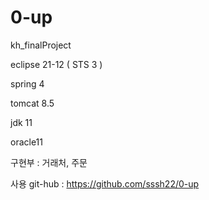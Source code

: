 # 0-up
kh_finalProject



eclipse 21-12 ( STS 3 )

spring 4 

tomcat 8.5

jdk 11

oracle11


구현부 : 거래처, 주문 

사용 git-hub : https://github.com/sssh22/0-up

